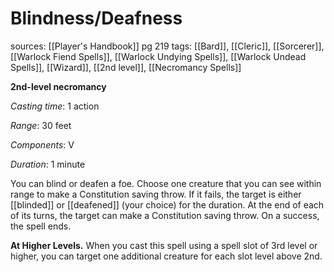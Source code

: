 # Blindness/Deafness
sources: [[Player's Handbook]] pg 219
tags: [[Bard]], [[Cleric]], [[Sorcerer]], [[Warlock Fiend Spells]], [[Warlock Undying Spells]], [[Warlock Undead Spells]], [[Wizard]], [[2nd level]], [[Necromancy Spells]]

**2nd-level necromancy**

*Casting time*: 1 action

*Range*: 30 feet

*Components*: V

*Duration*: 1 minute

You can blind or deafen a foe. Choose one creature that you can see within range to make a Constitution saving throw. If it fails, the target is either [[blinded]] or [[deafened]] (your choice) for the duration. At the end of each of its turns, the target can make a Constitution saving throw. On a success, the spell ends.

**At Higher Levels.** When you cast this spell using a spell slot of 3rd level or higher, you can target one additional creature for each slot level above 2nd.
